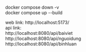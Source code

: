 docker compose down -v <br>
docker compose up --build  <br>

web link: http://localhost:5173/ <br>
api link: <br>
http://localhost:8080/api/baiviet <br>
http://localhost:8080/api/nguoidung <br>
http://localhost:8080/api/binhluan <br>
